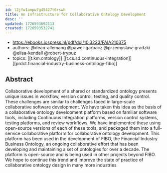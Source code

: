 ```yaml
---
id: l2jfw1ampw7g45427t6rswh
title: An Infrastructure for Collaborative Ontology Development
desc: ''
updated: 1726593692113
created: 1726593532741
---
```


- https://ebooks.iospress.nl/pdf/doi/10.3233/FAIA210375
- authors: @dean-allemang @pawel-garbacz @przemyslaw-gradzki @elisa-kendall @robert-trypuz
- topics: [[t.km.ontology]] [[t.cs.sd.continuous-integration]] [[prdct.financial-industry-business-ontology-fibo]]

## Abstract

Collaborative development of a shared or standardized ontology presents unique issues in workflow, version control, testing, and quality control. These challenges are similar to challenges faced in large-scale collaborative software development. We have taken this idea as the basis of a collaborative ontology development platform based on familiar software tools, including Continuous Integration platforms, version control systems, testing platforms, and review workflows. We have implemented these using open-source versions of each of these tools, and packaged them into a full-service collaborative platform for collaborative ontology development. This platform has been used in the development of FIBO, the Financial Industry Business Ontology, an ongoing collaborative effort that has been developing and maintaining a set of ontologies for over a decade. The platform is open-source and is being used in other projects beyond FIBO. We hope to continue this trend and improve the state of practice of collaborative ontology design in many more industries